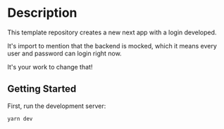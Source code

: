 # Description

This template repository creates a new next app with a login developed.

It's import to mention that the backend is mocked, which it means every user and password can login right now.

It's your work to change that!

## Getting Started

First, run the development server:

```bash
yarn dev
```
